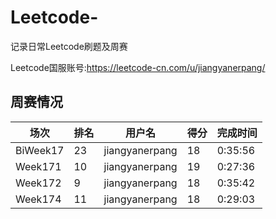 # Leetcode-
记录日常Leetcode刷题及周赛

Leetcode国服账号:https://leetcode-cn.com/u/jiangyanerpang/


## 周赛情况
|场次|排名|用户名|得分|完成时间|
|--|--|-----|---|-------|
|BiWeek17|23|jiangyanerpang|18|0:35:56|
|Week171|10|jiangyanerpang|19|0:27:36|
|Week172|9|jiangyanerpang|18|0:35:42|
|Week174|11|jiangyanerpang|18|0:29:03|
